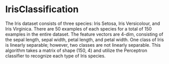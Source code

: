 # IrisClassification

The Iris dataset consists of three species: Iris Setosa, Iris Versicolour, and Iris Virginica. 
There are 50 examples of each species for a total of 150 examples in the entire dataset. 
The feature vectors are 4-dim, consisting of the sepal length, sepal width, petal length, and petal width. 
One class of Iris is linearly separable; however, two classes are not linearly separable.
This algorithm takes a matrix of shape (150, 4) and utilize the Perceptron classifier to recognize each type of Iris species. 

